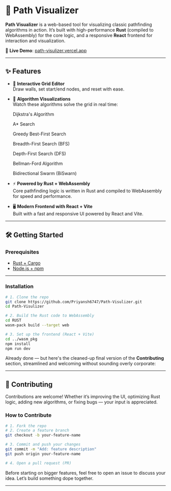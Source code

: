 # 🧭 Path Visualizer

**Path Visualizer** is a web-based tool for visualizing classic pathfinding algorithms in action. It’s built with high-performance **Rust** (compiled to WebAssembly) for the core logic, and a responsive **React** frontend for interaction and visualization.

🔗 **Live Demo**: [path-visulizer.vercel.app](https://path-visulizer.vercel.app)

---

## ✨ Features

- 🔳 **Interactive Grid Editor**  
  Draw walls, set start/end nodes, and reset with ease.

- 🧠 **Algorithm Visualizations**  
  Watch these algorithms solve the grid in real time:

    Dijkstra's Algorithm
    
    A* Search
    
    Greedy Best-First Search
    
    Breadth-First Search (BFS)
    
    Depth-First Search (DFS)
    
    Bellman-Ford Algorithm
    
    Bidirectional Swarm (BiSwarn)

- ⚡ **Powered by Rust + WebAssembly**  
  Core pathfinding logic is written in Rust and compiled to WebAssembly for speed and performance.

- 🖥️ **Modern Frontend with React + Vite**  
  Built with a fast and responsive UI powered by React and Vite.

---

## 🛠️ Getting Started

### Prerequisites

- [Rust + Cargo](https://www.rust-lang.org/tools/install)
- [Node.js + npm](https://nodejs.org/)

---

### Installation

```bash
# 1. Clone the repo
git clone https://github.com/Priyansh6747/Path-Visulizer.git
cd Path-Visulizer

# 2. Build the Rust code to WebAssembly
cd RUST
wasm-pack build --target web

# 3. Set up the frontend (React + Vite)
cd ../wasm_pkg
npm install
npm run dev
```
Already done — but here's the cleaned-up final version of the **Contributing** section, streamlined and welcoming without sounding overly corporate:

---

## 🤝 Contributing

Contributions are welcome! Whether it’s improving the UI, optimizing Rust logic, adding new algorithms, or fixing bugs — your input is appreciated.

### How to Contribute

```bash
# 1. Fork the repo
# 2. Create a feature branch
git checkout -b your-feature-name

# 3. Commit and push your changes
git commit -m "Add: feature description"
git push origin your-feature-name

# 4. Open a pull request (PR)
```

Before starting on bigger features, feel free to open an issue to discuss your idea. Let’s build something dope together.

---
